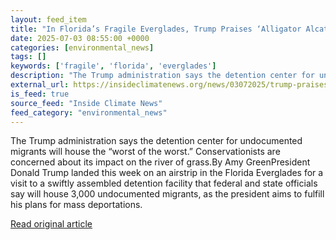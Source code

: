 ```yaml
---
layout: feed_item
title: "In Florida’s Fragile Everglades, Trump Praises ‘Alligator Alcatraz’"
date: 2025-07-03 08:55:00 +0000
categories: [environmental_news]
tags: []
keywords: ['fragile', 'florida', 'everglades']
description: "The Trump administration says the detention center for undocumented migrants will house the “worst of the worst"
external_url: https://insideclimatenews.org/news/03072025/trump-praises-florida-everglades-alligator-alcatraz/
is_feed: true
source_feed: "Inside Climate News"
feed_category: "environmental_news"
---
```


The Trump administration says the detention center for undocumented migrants will house the “worst of the worst.” Conservationists are concerned about its impact on the river of grass.By Amy GreenPresident Donald Trump landed this week on an airstrip in the Florida Everglades for a visit to a swiftly assembled detention facility that federal and state officials say will house 3,000 undocumented migrants, as the president aims to fulfill his plans for mass deportations.

[Read original article](https://insideclimatenews.org/news/03072025/trump-praises-florida-everglades-alligator-alcatraz/)
